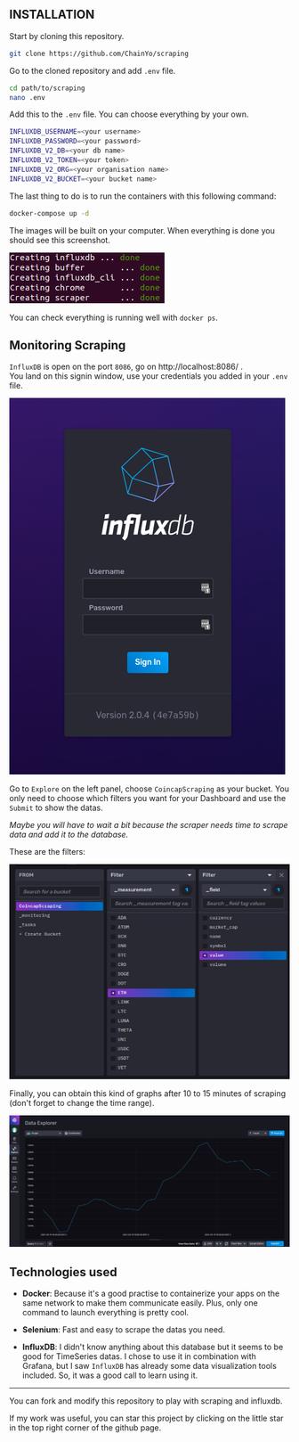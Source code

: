 ## INSTALLATION

Start by cloning this repository.

```bash
git clone https://github.com/ChainYo/scraping
```

Go to the cloned repository and add `.env` file.

```bash
cd path/to/scraping
nano .env
```

Add this to the `.env` file. You can choose everything by your own.

```bash
INFLUXDB_USERNAME=<your username>
INFLUXDB_PASSWORD=<your password>
INFLUXDB_V2_DB=<your db name>
INFLUXDB_V2_TOKEN=<your token>
INFLUXDB_V2_ORG=<your organisation name>
INFLUXDB_V2_BUCKET=<your bucket name>
```

The last thing to do is to run the containers with this following command:

```bash
docker-compose up -d
```

The images will be built on your computer. When everything is done you should see this screenshot.

![Docker Compose Up](./resources/docker-compose.png)

You can check everything is running well with `docker ps`.

## Monitoring Scraping

`InfluxDB` is open on the port `8086`, go on http://localhost:8086/ .  
You land on this signin window, use your credentials you added in your `.env` file.  

![Sign in](./resources/signin.png)

Go to `Explore` on the left panel, choose `CoincapScraping` as your bucket. You only need to choose which filters you want for your Dashboard and use the `Submit` to show the datas.

*Maybe you will have to wait a bit because the scraper needs time to scrape data and add it to the database.*

These are the filters:

![Filters](./resources/filters.png)

Finally, you can obtain this kind of graphs after 10 to 15 minutes of scraping (don't forget to change the time range).

![Graph](./resources/graph.png)

## Technologies used

- **Docker**: Because it's a good practise to containerize your apps on the same network to make them communicate easily. Plus, only one command to launch everything is pretty cool.

- **Selenium**: Fast and easy to scrape the datas you need.

- **InfluxDB**: I didn't know anything about this database but it seems to be good for TimeSeries datas. I chose to use it in combination with Grafana, but I saw `InfluxDB` has already some data visualization tools included. So, it was a good call to learn using it.

---

You can fork and modify this repository to play with scraping and influxdb.

If my work was useful, you can star this project by clicking on the little star in the top right corner of the github page.